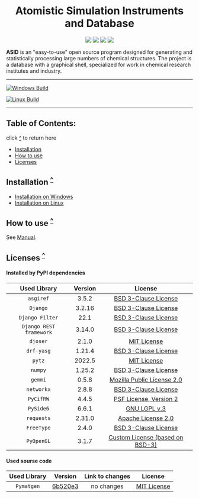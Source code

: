 <h1 align="center">Atomistic Simulation Instruments and Database</h1>

<p align="center">
	<a href=https://github.com/ASID-Production/ASID/releases/tag/latest><img src=https://img.shields.io/github/v/release/ASID-Production/ASID?sort=date&display_name=release&style=plastic&color=brightgreen></a>
	<img src=https://img.shields.io/badge/C++-14-blue.svg?style=plastic>
  <img src=https://img.shields.io/badge/Python-3.10-blue.svg?style=plastic>
  <img src=https://img.shields.io/badge/Django-3.2.16-blue.svg?style=plastic>
</p>

__ASID__ is an "easy-to-use" open source program designed for generating and statistically processing large numbers of chemical structures.
The project is a database with a graphical shell, specialized for work in chemical research institutes and industry.

------------

[![Windows Build](https://github.com/ASID-Production/ASID/actions/workflows/cmake-windows.yml/badge.svg)](https://github.com/ASID-Production/ASID/actions/workflows/cmake-windows.yml)

[![Linux Build](https://github.com/ASID-Production/ASID/actions/workflows/cmake-linux.yml/badge.svg)](https://github.com/ASID-Production/ASID/actions/workflows/cmake-linux.yml)

------------

<a name="top"></a>
## Table of Contents: 
click [^](#top) to return here
* [Installation](#Installation)
* [How to use](#HowToUse)
* [Licenses](#Licenses)

<a name="Installation"></a>
## Installation <sup>[^](#top)</sup>
* [Installation on Windows](/docs/Install_on_Windows.md)
* [Installation on Linux](/docs/Install_on_Linux.md)

<a name="HowToUse"></a>
## How to use <sup>[^](#top)</sup>
See [Manual](/docs/Manual.md).

<a name="Licenses"></a>
## Licenses <sup>[^](#top)</sup>

#### Installed by PyPI dependencies
|  Used Library           | Version        | License               |
|:-----------------------:|:--------------:|:---------------------:|
| `asgiref`               | 3.5.2          | [BSD 3-Clause License](https://github.com/django/asgiref/blob/main/LICENSE) |    
| `Django`                | 3.2.16         | [BSD 3-Clause License](https://github.com/django/django/blob/main/LICENSE) |
| `Django Filter`         | 22.1           | [BSD 3-Clause License](https://github.com/carltongibson/django-filter/blob/main/LICENSE) |
| `Django REST framework` | 3.14.0         | [BSD 3-Clause License](https://github.com/encode/django-rest-framework/blob/master/LICENSE.md) |
| `djoser`                | 2.1.0          | [MIT License](https://github.com/sunscrapers/djoser/blob/master/LICENSE) |
| `drf-yasg`              | 1.21.4         | [BSD 3-Clause License](https://github.com/axnsan12/drf-yasg/blob/master/LICENSE.rst) |
| `pytz`                  | 2022.5         | [MIT License](https://github.com/newvem/pytz/blob/master/LICENSE.txt) |
| `numpy`                 | 1.25.2         | [BSD 3-Clause License](https://github.com/numpy/numpy/blob/main/LICENSE.txt) |
| `gemmi`                 | 0.5.8          | [Mozilla Public License 2.0](https://github.com/project-gemmi/gemmi/blob/master/LICENSE.txt) |
| `networkx`              | 2.8.8          | [BSD 3-Clause License](https://github.com/networkx/networkx/blob/main/LICENSE.txt) |
| `PyCifRW`               | 4.4.5          | [PSF License, Version 2](https://github.com/jamesrhester/pycifrw/blob/development/LICENSE) |
| `PySide6`               | 6.6.1          | [GNU LGPL v.3](https://doc.qt.io/qt-6/lgpl.html) |
| `requests`              | 2.31.0         | [Apache License 2.0](https://github.com/psf/requests/blob/main/LICENSE) |
| `FreeType`              | 2.4.0          | [BSD 3-Clause License](https://github.com/rougier/freetype-py/blob/master/LICENSE.txt) |
| `PyOpenGL`              | 3.1.7          | [Custom License (based on BSD-3)](https://github.com/Distrotech/PyOpenGL/blob/master/license.txt) |

#### Used sourse code
| Used Library | Version        | Link to changes | License               |
|:------------:|:--------------:|:---------------:|:---------------------:|
| `Pymatgen`   | [6b520e3](https://github.com/materialsproject/pymatgen/tree/6b520e307fea25d890261b3916ecfc6fe802ae94)          | no changes | [MIT License](https://github.com/materialsproject/pymatgen/tree/6b520e307fea25d890261b3916ecfc6fe802ae94/LICENSE.rst) |